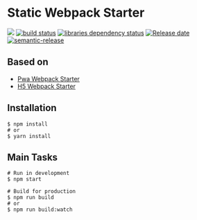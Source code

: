 # Static Webpack Starter

![][workflows-badge-image]
[![build status][travis-image]][travis-url]
[![libraries dependency status][libraries-status-image]][libraries-status-url]
[![Release date][release-date-image]][release-url]
[![semantic-release][semantic-image]][semantic-url]

## Based on 
* [Pwa Webpack Starter](https://github.com/cycjimmy/pwa-webpack-starter)
* [H5 Webpack Starter](https://github.com/cycjimmy/pwa-webpack-starter)

## Installation
```shell
$ npm install
# or
$ yarn install
```

## Main Tasks
```shell
# Run in development
$ npm start

# Build for production
$ npm run build
# or
$ npm run build:watch
```

<!-- Links: -->
[workflows-badge-image]: https://github.com/cycjimmy/static-webpack-starter/workflows/Test%20CI/badge.svg
[travis-image]: https://img.shields.io/travis/cycjimmy/static-webpack-starter
[travis-url]: https://travis-ci.org/cycjimmy/static-webpack-starter
[libraries-status-image]: https://img.shields.io/librariesio/release/github/cycjimmy/static-webpack-starter
[libraries-status-url]: https://libraries.io/github/cycjimmy/static-webpack-starter
[release-date-image]: https://img.shields.io/github/release-date/cycjimmy/static-webpack-starter
[release-url]: https://github.com/cycjimmy/static-webpack-starter/releases
[semantic-image]: https://img.shields.io/badge/%20%20%F0%9F%93%A6%F0%9F%9A%80-semantic--release-e10079.svg
[semantic-url]: https://github.com/semantic-release/semantic-release
[github-pages-url]: https://cycjimmy.github.io/static-webpack-starter/
